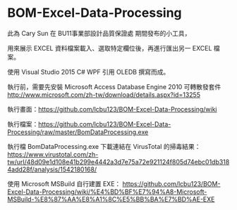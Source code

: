 # BOM-Excel-Data-Processing
此為 Cary Sun 在 BU11事業部設計品質保證處 期間發布的小工具，

用來展示 EXCEL 資料檔案載入、選取特定欄位後，再進行匯出另一 EXCEL 檔案。

使用 Visual Studio 2015 C# WPF 引用 OLEDB 撰寫而成。

執行前，需要先安裝 Microsoft Access Database Engine 2010 可轉散發套件
http://www.microsoft.com/zh-tw/download/details.aspx?id=13255

執行畫面：https://github.com/lcbu123/BOM-Excel-Data-Processing/wiki

執行檔案：https://github.com/lcbu123/BOM-Excel-Data-Processing/raw/master/BomDataProcessing.exe

執行檔 BomDataProcessing.exe 下載連結在 VirusTotal 的掃毒結果：
https://www.virustotal.com/zh-tw/url/48d09e1d108e41b299e4442a3d7e75a72e921124f805d74ebc01db3184add28f/analysis/1542180168/

使用 Microsoft MSBuild 自行建置 EXE：
https://github.com/lcbu123/BOM-Excel-Data-Processing/wiki/%E4%BD%BF%E7%94%A8-Microsoft-MSBuild-%E8%87%AA%E8%A1%8C%E5%BB%BA%E7%BD%AE-EXE
